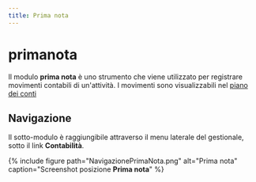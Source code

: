 ```yaml
---
title: Prima nota
---
```


# primanota

Il modulo **prima nota** è uno strumento che viene utilizzato per registrare movimenti contabili di un'attività. I movimenti sono visualizzabili nel [piano dei conti](pianodeiconti.md)

## Navigazione

Il sotto-modulo è raggiungibile attraverso il menu laterale del gestionale, sotto il link **Contabilità**.

{% include figure path="NavigazionePrimaNota.png" alt="Prima nota" caption="Screenshot posizione **Prima nota**" %}

